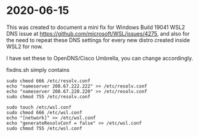 
# 2020-06-15

This was created to document a mini fix for Windows Build 19041 WSL2 DNS issue at https://github.com/microsoft/WSL/issues/4275, and also for the need to repeat these DNS settings for every new distro created inside WSL2 for now.

I have set these to OpenDNS/Cisco Umbrella, you can change accordingly.

fixdns.sh simply contains

```
sudo chmod 666 /etc/resolv.conf
echo "nameserver 208.67.222.222" >> /etc/resolv.conf
echo "nameserver 208.67.220.220" >> /etc/resolv.conf
sudo chmod 755 /etc/resolv.conf

sudo touch /etc/wsl.conf
sudo chmod 666 /etc/wsl.conf
echo "[network]" >> /etc/wsl.conf
echo "generateResolvConf = false" >> /etc/wsl.conf
sudo chmod 755 /etc/wsl.conf
```

